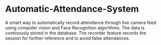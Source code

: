 # Automatic-Attendance-System
A smart way to automatically record attendance through live camera feed using computer vision and Face Recognition algorithms. The data is continously stored in the database. The recorder feature records the session for further reference and to avoid false attendances.
